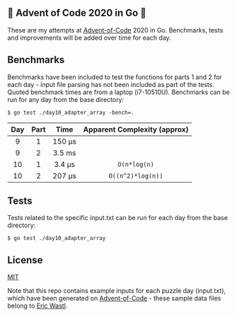 ## :christmas_tree: Advent of Code 2020 in Go :christmas_tree:
These are my attempts at [Advent-of-Code](https://adventofcode.com) 2020 in Go. Benchmarks, tests and improvements will be added over time for each day.

## Benchmarks
Benchmarks have been included to test the functions for parts 1 and 2 for each day - input file parsing has not been included as part of the tests. Quoted benchmark times are from a laptop (i7-10510U). Benchmarks can be run for any day from the base directory:
```
$ go test ./day10_adapter_array -bench=.
```
| Day | Part | Time | Apparent Complexity (approx) |
| :---: | :---: | :---: | :---: |
| 9 | 1 | 150 μs ||
| 9 | 2 | 3.5 ms ||
| 10 | 1 | 3.4 μs | ```O(n*log(n)``` |
| 10 | 2 | 207 μs | ```O((n^2)*log(n))``` |

## Tests
Tests related to the specific input.txt can be run for each day from the base directory:
```
$ go test ./day10_adapter_array
```

## License
[MIT](LICENSE)  

Note that this repo contains example inputs for each puzzle day (input.txt), which have been generated on [Advent-of-Code](https://adventofcode.com) - these sample data files belong to [Eric Wastl](https://twitter.com/ericwastl).
